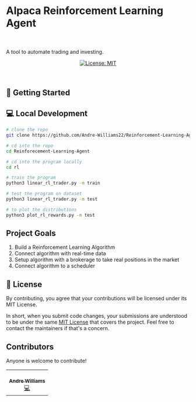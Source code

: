 <p align="center">
<h1>Alpaca Reinforcement Learning Agent </h1>
<br>
<br>
A tool to automate trading and investing. 
</p>
<p align="center">
  <a href="#" target="_blank">
    <img alt="License: MIT" src="https://img.shields.io/badge/License-MIT-yellow.svg" />
  </a>
</p>
<br>

## 🚀 Getting Started


## 💻 Local Development

```bash
# clone the repo
git clone https://github.com/Andre-Williams22/Reinforcement-Learning-Agent
``` 
```bash
# cd into the repo
cd Reinforecement-Learning-Agent
```
```bash
# cd into the program locally
cd rl
```
```bash
# train the program
python3 linear_rl_trader.py -m train
```
```bash
# test the program on dataset
python3 linear_rl_trader.py -m test
```
```bash
# to plot the distributions
python3 plot_rl_rewards.py -m test
```

## Project Goals 
1. Build a Reinforcement Learning Algorithm 
2. Connect algorithm with real-time data 
3. Setup algorithm with a brokerage to take real positions in the market
4. Connect algorithm to a scheduler


## 📝 License

By contributing, you agree that your contributions will be licensed under its MIT License.

In short, when you submit code changes, your submissions are understood to be under the same [MIT License](http://choosealicense.com/licenses/mit/) that covers the project. Feel free to contact the maintainers if that's a concern.

## Contributors

Anyone is welcome to contribute!

<table>
  <tr>
    <td align="center"><a href="https://github.com/Andre-Williams22"><br /><sub><b>Andre Williams</b></sub></a><br /><a href="https://github.com/Andre-Williams22/msconsole/commits?author=Andre-Williams22" title="Code">💻</a></td>

  </tr>
